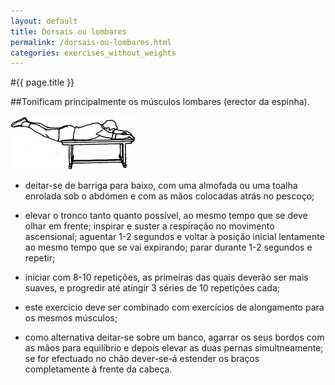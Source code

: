 ```yaml
---
layout: default
title: Dorsais ou lombares
permalink: /dorsais-ou-lombares.html
categories: exercises_without_weights
---
```


#{{ page.title }}

##Tonificam principalmente os músculos lombares (erector da espinha).

![Dorsais ou lombares](assets/adutores-de-pe_clip_image002.gif)

* deitar-se de barriga para baixo, com uma almofada ou uma toa­lha enrolada sob o abdómen e com as mãos colocadas atrás no pescoço;

* elevar o tronco tanto quanto possível, ao mesmo tempo que se deve olhar em frente; inspirar e suster a respiração no movimento ascensional; aguentar 1-2 segundos e voltar à posição inicial lentamente ao mesmo tempo que se vai expirando; parar durante 1-2 segundos e repetir;
* iniciar com 8-10 repetições, as primeiras das quais deverão ser mais suaves, e progredir até atingir 3 séries de 10 repetições cada;

* este exercício deve ser combinado com exercícios de alongamen­to para os mesmos músculos;

* como alternativa deitar-se sobre um banco, agarrar os seus bordos com as mãos para equilíbrio e depois elevar as duas pernas simult­neamente; se for efectuado no chão dever-se-á estender os braços completamente à frente da cabeça.
